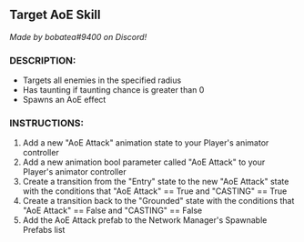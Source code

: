## Target AoE Skill

*Made by bobatea#9400 on Discord!*

### DESCRIPTION:

- Targets all enemies in the specified radius
- Has taunting if taunting chance is greater than 0
- Spawns an AoE effect

### INSTRUCTIONS: 

1. Add a new "AoE Attack" animation state to your Player's animator controller
2. Add a new animation bool parameter called "AoE Attack" to your Player's animator controller
3. Create a transition from the "Entry" state to the new "AoE Attack" state with the conditions that "AoE Attack" == True and "CASTING" == True
4. Create a transition back to the "Grounded" state with the conditions that "AoE Attack" == False and "CASTING" == False
5. Add the AoE Attack prefab to the Network Manager's Spawnable Prefabs list

